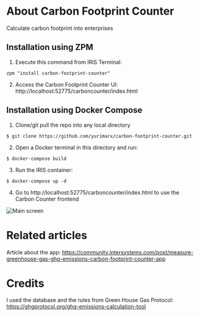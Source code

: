 # About Carbon Footprint Counter
Calculate carbon footprint into enterprises

## Installation using ZPM
1. Execute this command from IRIS Terminal:
```
zpm "install carbon-footprint-counter"
```
2. Access the Carbon Footprint Counter UI: http://localhost:52775/carboncounter/index.html

## Installation using Docker Compose
1. Clone/git pull the repo into any local directory

```
$ git clone https://github.com/yurimarx/carbon-footprint-counter.git
```

2. Open a Docker terminal in this directory and run:

```
$ docker-compose build
```

3. Run the IRIS container:

```
$ docker-compose up -d 
```

4. Go to http://localhost:52775/carboncounter/index.html to use the Carbon Counter frontend

![Main screen](https://github.com/yurimarx/carbon-footprint-counter/raw/main/mobile.png "Main Screen")

# Related articles
Article about the app: https://community.intersystems.com/post/measure-greenhouse-gas-ghg-emissions-carbon-footprint-counter-app

# Credits
I used the database and the rules from Green House Gas Protocol: https://ghgprotocol.org/ghg-emissions-calculation-tool